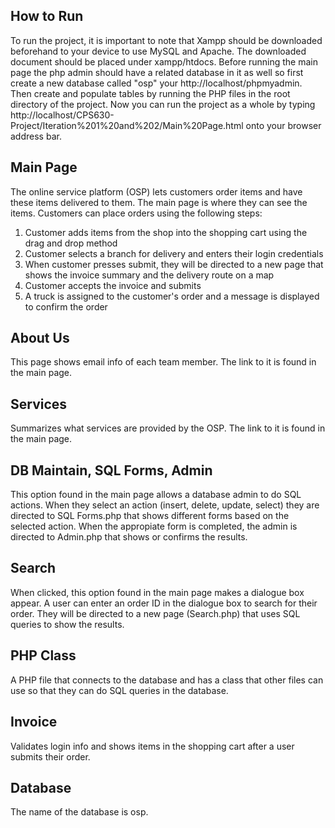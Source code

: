How to Run
---------
To run the project, it is important to note that Xampp should be downloaded beforehand to your device to use MySQL and Apache. The downloaded document should be placed under xampp/htdocs. Before running the main page the php admin should have a related database in it as well so first create a new database called "osp" your http://localhost/phpmyadmin. Then create and populate tables by running the PHP files in the root directory of the project. Now you can run the project as a whole by typing http://localhost/CPS630-Project/Iteration%201%20and%202/Main%20Page.html onto your browser address bar.

Main Page
---------
The online service platform (OSP) lets customers order items and have these items delivered to them. The main page is where they can see the items.
Customers can place orders using the following steps:
  1. Customer adds items from the shop into the shopping cart using the drag and drop method
  2. Customer selects a branch for delivery and enters their login credentials
  3. When customer presses submit, they will be directed to a new page that shows the invoice summary and the delivery route on a map
  4. Customer accepts the invoice and submits
  5. A truck is assigned to the customer's order and a message is displayed to confirm the order

About Us
--------
This page shows email info of each team member. The link to it is found in the main page.

Services
--------
Summarizes what services are provided by the OSP. The link to it is found in the main page.

DB Maintain, SQL Forms, Admin
-----------------------------------
This option found in the main page allows a database admin to do SQL actions. When they select an action (insert, delete, update, select) they are directed to SQL Forms.php that shows different forms based on the selected action. When the appropiate form is completed, the admin is directed to Admin.php that shows or confirms the results.

Search
------
When clicked, this option found in the main page makes a dialogue box appear. A user can enter an order ID in the dialogue box to search for their order. They will be directed to a new page (Search.php) that uses SQL queries to show the results. 

PHP Class
---------
A PHP file that connects to the database and has a class that other files can use so that they can do SQL queries in the database.

Invoice
-------------
Validates login info and shows items in the shopping cart after a user submits their order.

Database
--------
The name of the database is osp.
